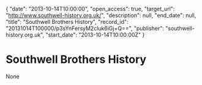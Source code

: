 {
  "date": "2013-10-14T10:00:00", 
  "open_access": true, 
  "target_url": "http://www.southwell-history.org.uk/", 
  "description": null, 
  "end_date": null, 
  "title": "Southwell Brothers History", 
  "record_id": "20131014T100000/p3sYnFersyM2cluk6iGj+Q==", 
  "publisher": "southwell-history.org.uk", 
  "start_date": "2013-10-14T10:00:00Z"
}

# Southwell Brothers History

None